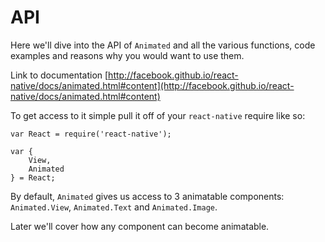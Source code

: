 # API

Here we'll dive into the API of `Animated` and all the various functions, code examples and reasons why you would want to use them.

Link to documentation [http://facebook.github.io/react-native/docs/animated.html#content](http://facebook.github.io/react-native/docs/animated.html#content)

To get access to it simple pull it off of your `react-native` require like so:

```
var React = require('react-native');

var {
	View,
	Animated
} = React;

```

By default, `Animated` gives us access to 3 animatable components: `Animated.View`, `Animated.Text` and `Animated.Image`.

Later we'll cover how any component can become animatable.
